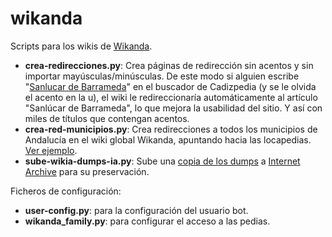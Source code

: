 # wikanda

Scripts para los wikis de [Wikanda](https://www.wikanda.es).

* **crea-redirecciones.py**: Crea páginas de redirección sin acentos y sin importar mayúsculas/minúsculas. De este modo si alguien escribe "[Sanlucar de Barrameda](https://cadizpedia.wikanda.es/wiki/Sanlucar_de_Barrameda)" en el buscador de Cadizpedia (y se le olvida el acento en la u), el wiki le redireccionaría automáticamente al artículo "Sanlúcar de Barrameda", lo que mejora la usabilidad del sitio. Y así con miles de títulos que contengan acentos.
* **crea-red-municipios.py**: Crea redirecciones a todos los municipios de Andalucía en el wiki global Wikanda, apuntando hacia las locapedias. [Ver ejemplo](https://www.wikanda.es/wiki/Villanueva_del_Ariscal).
* **sube-wikia-dumps-ia.py**: Sube una [copia de los dumps](https://dumps.wikanda.es) a [Internet Archive](https://archive.org/search.php?query=almeriapedia%20OR%20cadizpedia%20OR%20cordobapedia%20OR%20granadapedia%20OR%20huelvapedia%20OR%20jaenpedia%20OR%20malagapedia%20OR%20sevillapedia%20OR%20wikanda) para su preservación.

Ficheros de configuración:

* **user-config.py**: para la configuración del usuario bot.
* **wikanda_family.py**: para configurar el acceso a las pedias.
